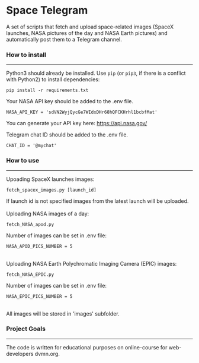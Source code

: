 # Space Telegram

A set of scripts that fetch and upload space-related images (SpaceX launches, NASA pictures of the day and NASA Earth pictures) and automatically post them to a Telegram channel.

### How to install
___

Python3 should already be installed. 
Use `pip` (or `pip3`, if there is a conflict with Python2) to install dependencies:
```
pip install -r requirements.txt
```

Your NASA API key should be added to the .env file.
```
NASA_API_KEY = 'sdVN2WyjQycGe7WIdxDHr68hQFCKHrhl1bcbfMat' 
```
You can generate your API key here: https://api.nasa.gov/

Telegram chat ID should be added to the .env file.
```
CHAT_ID = '@mychat'
```

### How to use
___
Upoading SpaceX launches images:
```
fetch_spacex_images.py [launch_id]
```
If launch id is not specified images from the latest launch will be uploaded.  
\
Uploading NASA images of a day:
```
fetch_NASA_apod.py
```
Number of images can be set in .env file:
```
NASA_APOD_PICS_NUMBER = 5
```  
\
Uploading NASA Earth Polychromatic Imaging Camera (EPIC) images:
```
fetch_NASA_EPIC.py
```
Number of images can be set in .env file:
```
NASA_EPIC_PICS_NUMBER = 5
```  
\
All images will be stored in 'images' subfolder.  


### Project Goals
___

The code is written for educational purposes on online-course for web-developers dvmn.org.
